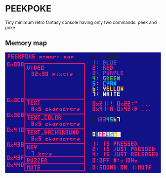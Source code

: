 # PEEKPOKE

Tiny minimum retro fantasy console having only two commands: peek and poke.

## Memory map

![memory_map](./docs/memorymap.png)
